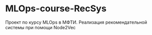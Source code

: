 # MLOps-course-RecSys
Проект по курсу MLOps в МФТИ. Реализация рекомендательной системы при помощи Node2Vec
